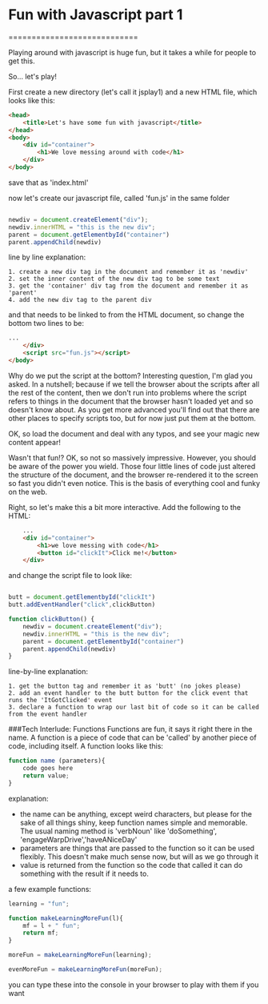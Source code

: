 # Fun with Javascript part 1
============================

Playing around with javascript is huge fun, but it takes a while for people to get this.

So... let's play!

First create a new directory (let's call it jsplay1) and a new HTML file, which looks like this:

```HTML
<head>
	<title>Let's have some fun with javascript</title>
</head>
<body>
	<div id="container">
		<h1>We love messing around with code</h1>
	</div>
</body>
```
save that as 'index.html'

now let's create our javascript file, called 'fun.js' in the same folder
```javascript

newdiv = document.createElement("div");
newdiv.innerHTML = "this is the new div";
parent = document.getElementbyId("container")
parent.appendChild(newdiv)

```
line by line explanation:

	1. create a new div tag in the document and remember it as 'newdiv'
	2. set the inner content of the new div tag to be some text
	3. get the 'container' div tag from the document and remember it as 'parent'
	4. add the new div tag to the parent div

and that needs to be linked to from the HTML document, so change the bottom two lines to be:
```HTML
...
	</div>
	<script src="fun.js"></script>
</body>
```
Why do we put the script at the bottom? Interesting question, I'm glad you asked. In a nutshell; because if we tell the browser about the scripts after all the rest of the content, then we don't run into problems where the script refers to things in the document that the browser hasn't loaded yet and so doesn't know about. As you get more advanced you'll find out that there are other places to specify scripts too, but for now just put them at the bottom.

OK, so load the document and deal with any typos, and see your magic new content appear!

Wasn't that fun!? OK, so not so massively impressive. However, you should be aware of the power you wield. Those four little lines of code just altered the structure of the document, and the browser re-rendered it to the screen so fast you didn't even notice. This is the basis of everything cool and funky on the web.

Right, so let's make this a bit more interactive. Add the following to the HTML:
```HTML
	...
	<div id="container">
		<h1>we love messing with code</h1>
		<button id="clickIt">Click me!</button>
	</div>
```
and change the script file to look like:

```javascript

butt = document.getElementbyId("clickIt")
butt.addEventHandler("click",clickButton)

function clickButton() {
	newdiv = document.createElement("div");
	newdiv.innerHTML = "this is the new div";
	parent = document.getElementbyId("container")
	parent.appendChild(newdiv)
}

```
line-by-line explanation:

	1. get the button tag and remember it as 'butt' (no jokes please)
	2. add an event handler to the butt button for the click event that runs the 'ItGotClicked' event
	3. declare a function to wrap our last bit of code so it can be called from the event handler

###Tech Interlude: Functions
Functions are fun, it says it right there in the name.
A function is a piece of code that can be 'called' by another piece of code, including itself. A function looks like this:
```javascript
function name (parameters){
	code goes here
	return value;
}
```
explanation:
* the name can be anything, except weird characters, but please for the sake of all things shiny, keep function names simple and memorable. The usual naming method is 'verbNoun' like 'doSomething', 'engageWarpDrive','haveANiceDay'
* parameters are things that are passed to the function so it can be used flexibly. This doesn't make much sense now, but will as we go through it
* value is returned from the function so the code that called it can do something with the result if it needs to.

a few example functions:

```javascript
learning = "fun";

function makeLearningMoreFun(l){
	mf = l + " fun"; 
	return mf;
}

moreFun = makeLearningMoreFun(learning);

evenMoreFun = makeLearningMoreFun(moreFun);

```
you can type these into the console in your browser to play with them if you want

